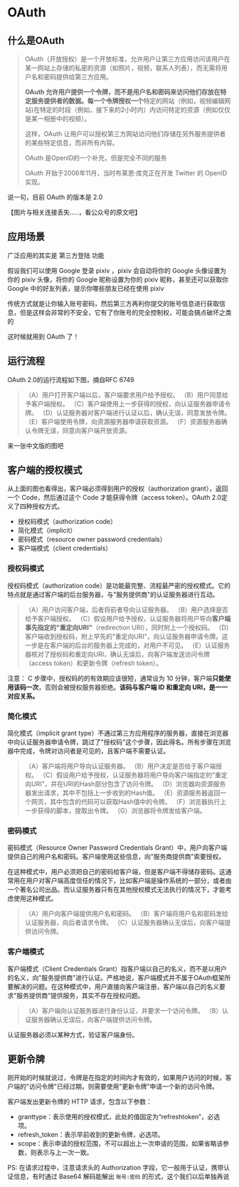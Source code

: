 # OAuth

## 什么是OAuth

>   OAuth（开放授权）是一个开放标准，允许用户让第三方应用访问该用户在某一网站上存储的私密的资源（如照片，视频，联系人列表），而无需将用户名和密码提供给第三方应用。
>
>   **OAuth 允许用户提供一个令牌，而不是用户名和密码来访问他们存放在特定服务提供者的数据。**每一个令牌授权**一个**特定的网站（例如，视频编辑网站)在特定的时段（例如，接下来的2小时内）内访问特定的资源（例如仅仅是某一相册中的视频）。
>
>   这样，OAuth 让用户可以授权第三方网站访问他们存储在另外服务提供者的某些特定信息，而非所有内容。
>
>   OAuth 是OpenID的一个补充，但是完全不同的服务
>
>   OAuth 开始于2006年11月，当时布莱恩·库克正在开发 Twitter 的 OpenID 实现。

说一句，目前 OAuth 的版本是 2.0

【图片与相关连接丢失.....，看公众号的原文吧】

## 应用场景

广泛应用的其实是 第三方登陆 功能

假设我们可以使用 Google 登录 pixiv ，pixiv 会自动将你的 Google 头像设置为你的 pixiv 头像，将你的 Google 昵称设置为你的 pixiv 昵称，甚至还可以获取你 Google 中的好友列表，提示你哪些朋友已经在使用 pixiv

传统方式就是让你输入账号密码，然后第三方再利你提交的账号信息进行获取信息，但是这样会非常的不安全，它有了你账号的完全控制权，可能会搞点破坏之类的

这时候就用到 OAuth 了！

## 运行流程

OAuth 2.0的运行流程如下图，摘自RFC 6749

>   （A）用户打开客户端以后，客户端要求用户给予授权。
>   （B）用户同意给予客户端授权。
>   （C）客户端使用上一步获得的授权，向认证服务器申请令牌。
>   （D）认证服务器对客户端进行认证以后，确认无误，同意发放令牌。
>   （E）客户端使用令牌，向资源服务器申请获取资源。
>   （F）资源服务器确认令牌无误，同意向客户端开放资源。

来一张中文版的图吧

## 客户端的授权模式

从上面的图也看得出，客户端必须得到用户的授权（authorization grant），返回一个 Code，然后通过这个 Code 才能获得令牌（access token）。OAuth 2.0定义了四种授权方式。

-   授权码模式（authorization code）
-   简化模式（implicit）
-   密码模式（resource owner password credentials）
-   客户端模式（client credentials）

### 授权码模式

授权码模式（authorization code）是功能最完整、流程最严密的授权模式。它的特点就是通过客户端的后台服务器，与"服务提供商"的认证服务器进行互动。

>   （A）用户访问客户端，后者将前者导向认证服务器。
>   （B）用户选择是否给予客户端授权。
>   （C）假设用户给予授权，认证服务器将用户导向**客户端事先指定的"重定向URI"**（redirection URI），同时附上一个授权码。
>   （D）客户端收到授权码，附上早先的"重定向URI"，向认证服务器申请令牌。这一步是在客户端的后台的服务器上完成的，对用户不可见。
>   （E）认证服务器核对了授权码和重定向URI，确认无误后，向客户端发送访问令牌（access token）和更新令牌（refresh token）。

注意：
C 步骤中，授权码的的有效期应该很短，通常设为 10 分钟，客户端**只能使用该码一次**，否则会被授权服务器拒绝。**该码与客户端 ID 和重定向 URI，是一一对应关系。**

### 简化模式

简化模式（implicit grant type）不通过第三方应用程序的服务器，直接在浏览器中向认证服务器申请令牌，跳过了"授权码"这个步骤，因此得名。所有步骤在浏览器中完成，令牌对访问者是可见的，且客户端不需要认证。

>   （A）客户端将用户导向认证服务器。
>   （B）用户决定是否给于客户端授权。
>   （C）假设用户给予授权，认证服务器将用户导向客户端指定的"重定向URI"，并在URI的Hash部分包含了访问令牌。
>   （D）浏览器向资源服务器发出请求，其中不包括上一步收到的Hash值。
>   （E）资源服务器返回一个网页，其中包含的代码可以获取Hash值中的令牌。
>   （F）浏览器执行上一步获得的脚本，提取出令牌。
>   （G）浏览器将令牌发给客户端。

### 密码模式

密码模式（Resource Owner Password Credentials Grant）中，用户向客户端提供自己的用户名和密码。客户端使用这些信息，向"服务商提供商"索要授权。

在这种模式中，用户必须把自己的密码给客户端，但是客户端不得储存密码。这通常用在用户对客户端高度信任的情况下，比如客户端是操作系统的一部分，或者由一个著名公司出品。而认证服务器只有在其他授权模式无法执行的情况下，才能考虑使用这种模式。

>   （A）用户向客户端提供用户名和密码。
>   （B）客户端将用户名和密码发给认证服务器，向后者请求令牌。
>   （C）认证服务器确认无误后，向客户端提供访问令牌。

### 客户端模式

客户端模式（Client Credentials Grant）指客户端以自己的名义，而不是以用户的名义，向"服务提供商"进行认证。严格地说，客户端模式并不属于OAuth框架所要解决的问题。在这种模式中，用户直接向客户端注册，客户端以自己的名义要求"服务提供商"提供服务，其实不存在授权问题。

>   （A）客户端向认证服务器进行身份认证，并要求一个访问令牌。
>   （B）认证服务器确认无误后，向客户端提供访问令牌。

认证服务器必须以某种方式，验证客户端身份。

## 更新令牌

刚开始的时候就说过，令牌是在指定的时间内才有效的，如果用户访问的时候，客户端的"访问令牌"已经过期，则需要使用"更新令牌"申请一个新的访问令牌。

客户端发出更新令牌的 HTTP 请求，包含以下参数：

-   granttype：表示使用的授权模式，此处的值固定为“refreshtoken”，必选项。
-   refresh_token：表示早前收到的更新令牌，必选项。
-   scope：表示申请的授权范围，不可以超出上一次申请的范围，如果省略该参数，则表示与上一次一致。

PS:
在请求过程中，注意请求头的 Authorization 字段，它一般用于认证，携带认证信息，有时通过 Base64 解码能解出 `账号:密码` 的形式，这个我们以后单独再说